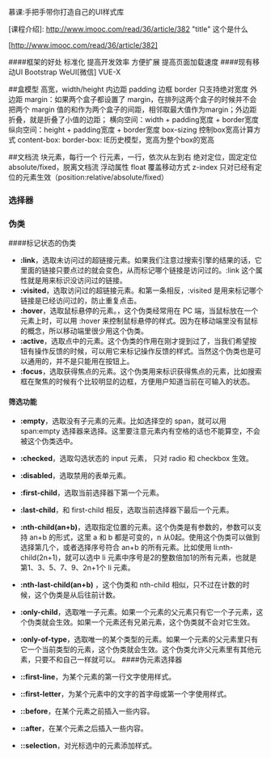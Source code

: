 慕课:手把手带你打造自己的UI样式库

[课程介绍]: http://www.imooc.com/read/36/article/382 "title"  这个是什么

[http://www.imooc.com/read/36/article/382]

####框架的好处
标准化
提高开发效率
方便扩展
提高页面加载速度
####现有移动UI
Bootstrap WeUI[微信] VUE-X 

##盒模型
高宽，width/height
内边距 padding
边框 border 只支持绝对宽度
外边距 margin：如果两个盒子都设置了 margin，在排列这两个盒子的时候并不会把两个 margin 值的和作为两个盒子的间距，相邻取最大值作为margin；外边距折叠，就是折叠了小值的边距；
横向空间：width  + padding宽度 + border宽度
纵向空间：height + padding宽度 + border宽度
box-sizing 控制box宽高计算方式
content-box:
border-box: IE历史模型，宽高为整个box的宽高

##文档流
块元素，每行一个
行元素，一行，依次从左到右
绝对定位，固定定位 absolute/fixed，脱离文档流
浮动属性 float 覆盖移动方式
z-index 只对已经有定位的元素生效（position:relative/absolute/fixed）



### 选择器

### 伪类
####标记状态的伪类
- **:link**，选取未访问过的超链接元素。如果我们注意过搜索引擎的结果的话，它里面的链接只要点过的就会变色，从而标记哪个链接是访问过的。:link 这个属性就是用来标识没访问过的链接。
- **:visited**，选取访问过的超链接元素。和第一条相反，:visited 是用来标记哪个链接是已经访问过的，防止重复点击。
- **:hover**，选取鼠标悬停的元素。，这个伪类经常用在 PC 端，当鼠标放在一个元素上时，可以用 :hover 来控制鼠标悬停的样式。因为在移动端里没有鼠标的概念，所以移动端里很少用这个伪类。
- **:active**，选取点中的元素。这个伪类的作用在刚才提到过了，当我们希望按钮有操作反馈的时候，可以用它来标记操作反馈的样式。当然这个伪类也是可以通用的，并不是只能用在按钮上。
- **:focus**，选取获得焦点的元素。这个伪类用来标识获得焦点的元素，比如搜索框在聚焦的时候有个比较明显的边框，方便用户知道当前在可输入的状态。
#### 筛选功能
- **:empty**，选取没有子元素的元素。比如选择空的 span，就可以用 span:empty 选择器来选择。这里要注意元素内有空格的话也不能算空，不会被这个伪类选中。

- **:checked**，选取勾选状态的 input 元素， 只对 radio 和 checkbox 生效。

- **:disabled**，选取禁用的表单元素。

- **:first-child**，选取当前选择器下第一个元素。

- **:last-child**，和 first-child 相反，选取当前选择器下最后一个元素。

- **:nth-child(an+b)**，选取指定位置的元素。这个伪类是有参数的，参数可以支持 an+b 的形式，这里 a 和 b 都是可变的，n 从0起。使用这个伪类可以做到选择第几个，或者选择序号符合 an+b 的所有元素。比如使用 li:nth-child(2n+1)，就可以选中 li 元素中序号是2的整数倍加1的所有元素，也就是第1、3、5、7、9、2n+1个 li 元素。

- **:nth-last-child(an+b)** ，这个伪类和 nth-child 相似，只不过在计数的时候，这个伪类是从后往前计数。

- **:only-child**，选取唯一子元素。如果一个元素的父元素只有它一个子元素，这个伪类就会生效。如果一个元素还有兄弟元素，这个伪类就不会对它生效。

- **:only-of-type**，选取唯一的某个类型的元素。如果一个元素的父元素里只有它一个当前类型的元素，这个伪类就会生效。这个伪类允许父元素里有其他元素，只要不和自己一样就可以。
####伪元素选择器

- **::first-line**，为某个元素的第一行文字使用样式。
- **::first-letter**，为某个元素中的文字的首字母或第一个字使用样式。
- **::before**，在某个元素之前插入一些内容。
- **::after**，在某个元素之后插入一些内容。
- **::selection**，对光标选中的元素添加样式。